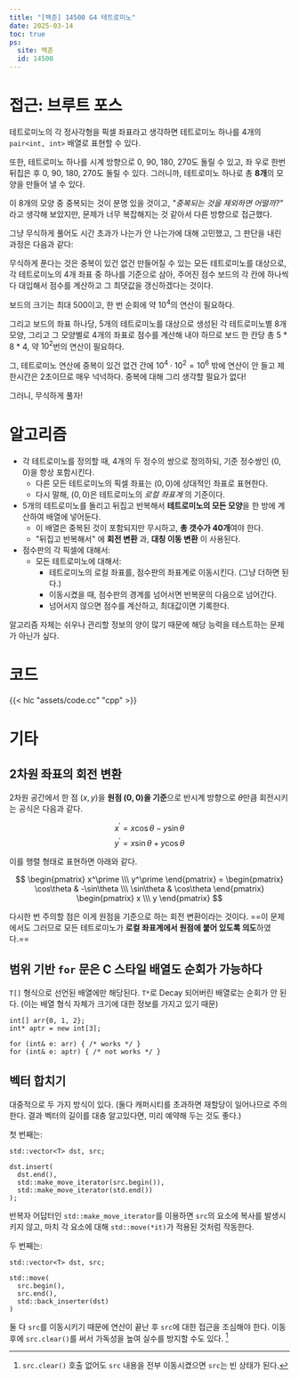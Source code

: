 ```yaml
---
title: "[백준] 14500 G4 테트로미노"
date: 2025-03-14
toc: true
ps:
  site: 백준
  id: 14500
---
```


# 접근: 브루트 포스

테트로미노의 각 정사각형을 픽셀 좌표라고 생각하면 테트로미노 하나를 4개의 `pair<int, int>` 배열로 표현할 수 있다.  

또한, 테트로미노 하나를 시계 방향으로 0, 90, 180, 270도 돌릴 수 있고, 좌 우로 한번 뒤집은 후 0, 90, 180, 270도 돌릴 수 있다. 그러니까, 테트로미노 하나로 총 **8개**의 모양을 만들어 낼 수 있다.

이 8개의 모양 중 중복되는 것이 분명 있을 것이고, *"중복되는 것을 제외하면 어떨까?"* 라고 생각해 보았지만, 문제가 너무 복잡해지는 것 같아서 다른 방향으로 접근했다.

그냥 무식하게 풀어도 시간 초과가 나는가 안 나는가에 대해 고민했고, 그 판단을 내린 과정은 다음과 같다:

무식하게 푼다는 것은 중복이 있건 없건 만들어질 수 있는 모든 테트로미노를 대상으로, 각 테트로미노의 4개 좌표 중 하나를 기준으로 삼아, 주어진 점수 보드의 각 칸에 하나씩 다 대입해서 점수를 계산하고 그 최댓값을 갱신하겠다는 것이다.

보드의 크기는 최대 500이고, 한 번 순회에 약 $10^4$의 연산이 필요하다.  

그리고 보드의 좌표 하나당, 5개의 테트로미노를 대상으로 생성된 각 테트로미노별 8개 모양, 그리고 그 모양별로 4개의 좌표로 점수를 계산해 내야 하므로 보드 한 칸당 총 5 * 8 * 4, 약 $10^2$번의 연산이 필요하다.

그, 테트로미노 연산에 중복이 있건 없건 간에 $10^4 \cdot 10^2 = 10^6$ 밖에 연산이 안 들고 제한시간은 2초이므로 매우 넉넉하다. 중복에 대해 그리 생각할 필요가 없다!

그러니, 무식하게 풀자!

# 알고리즘

* 각 테트로미노를 정의할 때, 4개의 두 정수의 쌍으로 정의하되, 기준 정수쌍인 $(0, 0)$을  항상 포함시킨다.
  * 다른 모든 테트로미노의 픽셀 좌표는 $(0, 0)$에 상대적인 좌표로 표현한다.
  * 다시 말해, $(0, 0)$은 테트로미노의 *로컬 좌표계* 의 기준이다.
* 5개의 테트로미노를 돌리고 뒤집고 반복해서 **테트로미노의 모든 모양**을 한 방에 계산하여 배열에 넣어둔다. 
  * 이 배열은 중복된 것이 포함되지만 무시하고, **총 갯수가 40개**여야 한다.
  * "뒤집고 반복해서" 에 **회전 변환** 과, **대칭 이동 변환** 이 사용된다.
* 점수판의 각 픽셀에 대해서:
  * 모든 테트로미노에 대해서:
    * 테트로미노의 로컬 좌표를, 점수판의 좌표계로 이동시킨다. (그냥 더하면 된다.)
    * 이동시켰을 때, 점수판의 경계를 넘어서면 반복문의 다음으로 넘어간다.
    * 넘어서지 않으면 점수를 계산하고, 최대값이면 기록한다.

알고리즘 자체는 쉬우나 관리할 정보의 양이 많기 때문에 해당 능력을 테스트하는 문제가 아닌가 싶다.

# 코드

{{< hlc "assets/code.cc" "cpp" >}}

# 기타

## 2차원 좌표의 회전 변환

2차원 공간에서 한 점 $(x, y)$을 **원점 $(0, 0)$을 기준**으로 반시계 방향으로 $\theta$만큼 회전시키는 공식은 다음과 같다.

$$
x^\prime = x\cos{\theta}-y\sin{\theta}  
$$
$$
y^\prime = x\sin{\theta}+y\cos{\theta}
$$

이를 행렬 형태로 표현하면 아래와 같다.

$$
\begin{pmatrix} x^\prime \\\ y^\prime \end{pmatrix} =
\begin{pmatrix} \cos\theta & -\sin\theta \\\ \sin\theta & \cos\theta \end{pmatrix}
\begin{pmatrix} x \\\ y \end{pmatrix}
$$

다시한 번 주의할 점은 이게 원점을 기준으로 하는 회전 변환이라는 것이다. ==이 문제에서도 그러므로 모든 테트로미노가 **로컬 좌표계에서 원점에 붙어 있도록 의도**하였다.==


## 범위 기반 `for` 문은 C 스타일 배열도 순회가 가능하다

`T[]` 형식으로 선언된 배열에만 해당된다. `T*`로 Decay 되어버린 배열로는 순회가 안 된다. (이는 배열 형식 자체가 크기에 대한 정보를 가지고 있기 때문)

```cc{lineNos=false}
int[] arr{0, 1, 2};
int* aptr = new int[3];

for (int& e: arr) { /* works */ }
for (int& e: aptr) { /* not works */ }
```

## 벡터 합치기

대중적으로 두 가지 방식이 있다. (둘다 캐퍼시티를 초과하면 재할당이 일어나므로 주의한다. 결과 벡터의 길이를 대충 알고있다면, 미리 예약해 두는 것도 좋다.)

첫 번째는:

```cc{lineNos=false}
std::vector<T> dst, src;

dst.insert(
  dst.end(),
  std::make_move_iterator(src.begin()),
  std::make_move_iterator(std.end())
);
```

반복자 어답터인 `std::make_move_iterator`를 이용하면 `src`의 요소에 복사를 발생시키지 않고, 마치 각 요소에 대해 `std::move(*it)`가 적용된 것처럼 작동한다.

두 번째는:

```cc{lineNos=false}
std::vector<T> dst, src;

std::move(
  src.begin(), 
  src.end(),
  std::back_inserter(dst)
)
```

둘 다 `src`를 이동시키기 때문에 연산이 끝난 후 `src`에 대한 접근을 조심해야 한다. 이동 후에 `src.clear()`를 써서 가독성을 높여 실수를 방지할 수도 있다. [^1]

[^1]: `src.clear()` 호출 없어도 `src` 내용을 전부 이동시켰으면 `src`는 빈 상태가 된다.